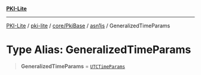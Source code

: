 [**PKI-Lite**](../../../../../../README.md)

---

[PKI-Lite](../../../../../../README.md) / [pki-lite](../../../../../README.md) / [core/PkiBase](../../../README.md) / [asn1js](../README.md) / GeneralizedTimeParams

# Type Alias: GeneralizedTimeParams

> **GeneralizedTimeParams** = [`UTCTimeParams`](../interfaces/UTCTimeParams.md)

